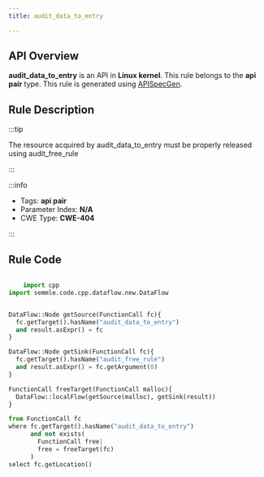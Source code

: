 ```yaml
---
title: audit_data_to_entry

---
```



## API Overview
**audit_data_to_entry** is an API in **Linux kernel**. This rule belongs to the **api pair** type. This rule is generated using [APISpecGen](../../tools/APISpecGen).
## Rule Description

:::tip

The resource acquired by audit_data_to_entry must be properly released using audit_free_rule

:::

:::info

- Tags: **api pair**
- Parameter Index: **N/A**
- CWE Type: **CWE-404**

:::

## Rule Code
```python

    import cpp
import semmle.code.cpp.dataflow.new.DataFlow


DataFlow::Node getSource(FunctionCall fc){
  fc.getTarget().hasName("audit_data_to_entry")
  and result.asExpr() = fc
}

DataFlow::Node getSink(FunctionCall fc){
  fc.getTarget().hasName("audit_free_rule")
  and result.asExpr() = fc.getArgument(0)
}

FunctionCall freeTarget(FunctionCall malloc){
  DataFlow::localFlow(getSource(malloc), getSink(result))
}

from FunctionCall fc
where fc.getTarget().hasName("audit_data_to_entry")
      and not exists(
        FunctionCall free| 
        free = freeTarget(fc)
      )
select fc.getLocation()

    
```